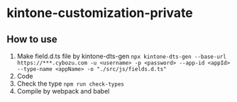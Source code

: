 # kintone-customization-private

## How to use

1. Make field.d.ts file by kintone-dts-gen
   `npx kintone-dts-gen --base-url https://***.cybozu.com -u <username> -p <password> --app-id <appId> --type-name <appName> -o "./src/js/fields.d.ts"`
2. Code
3. Check the type
   `npm run check-types`
4. Compile by webpack and babel
